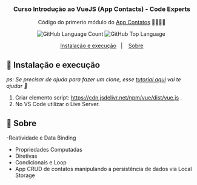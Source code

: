 <h3 align="center">
  Curso Introdução ao VueJS (App Contacts) - Code Experts
</h3>

<p align="center">Código do primerio módulo do <a href="https://www.udemy.com/course/vuejs-na-pratica/">App Contatos</a> 🚀👨🏻‍🚀</p>

<p align="center">
  <img alt="GitHub Language Count" src="https://img.shields.io/github/languages/count/bucsan/VueJS" />

  <img alt="GitHub Top Language" src="https://img.shields.io/github/languages/top/bucsan/VueJS" />

<img alt="" src="https://img.shields.io/github/repo-size/bucsan/VueJS" />
</p>

<p align="center">
  <a href="#-instalacao-e-execução">Instalação e execução</a>&nbsp;&nbsp;&nbsp;|&nbsp;&nbsp;&nbsp;
  <a href="#-sobre">Sobre</a>
</p>

## 🚀 Instalação e execução

_ps: Se precisar de ajuda para fazer um clone, esse [tutorial aqui](https://help.github.com/pt/github/creating-cloning-and-archiving-repositories/cloning-a-repository) vai te ajudar 💖_

1. Criar elemento script: https://cdn.jsdelivr.net/npm/vue/dist/vue.js .
2. No VS Code utilizar o Live Server.

## 🤔 Sobre

-Reatividade e Data Binding
- Propriedades Computadas
- Diretivas
- Condicionais e Loop
- App CRUD de contatos manipulando a persistência de dados via Local Storage

